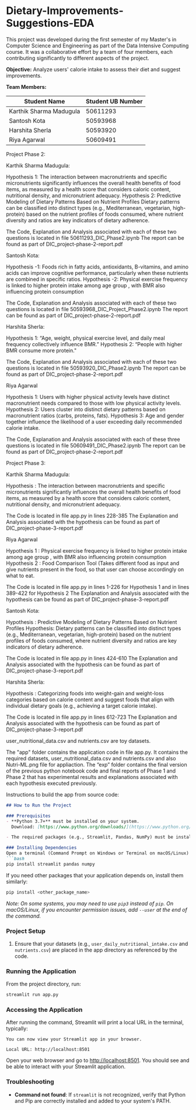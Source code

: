 # Dietary-Improvements-Suggestions-EDA

This project was developed during the first semester of my Master's in Computer Science and Engineering as part of the Data Intensive Computing course. It was a collaborative effort by a team of four members, each contributing significantly to different aspects of the project.

**Objective:** Analyze users' calorie intake to assess their diet and suggest improvements.

**Team Members:**

| Student Name           | Student UB Number |
|------------------------|-------------------|
| Karthik Sharma Madugula | 50611293          |
| Santosh Kota           | 50593968          |
| Harshita Sherla        | 50593920          |
| Riya Agarwal           | 50609491          |


Project Phase 2:

Karthik Sharma Madugula:

Hypothesis 1: The interaction between macronutrients and specific micronutrients  significantly influences the overall health benefits of food items, as measured by a health score that considers caloric content, nutritional density, and micronutrient adequacy.
Hypothesis 2: Predictive Modeling of Dietary Patterns Based on Nutrient Profiles
Dietary patterns can be classified into distinct types (e.g., Mediterranean, vegetarian, high-protein) based on the nutrient profiles of foods consumed, where nutrient diversity and ratios are key indicators of dietary adherence.

The Code, Explanation and Analysis associated with each of these two questions is located in file 50611293_DIC_Phase2.ipynb
The report can be found as part of DIC_project-phase-2-report.pdf

Santosh Kota:

Hypothesis -1: Foods rich in fatty acids, antioxidants, B-vitamins, and amino acids can improve cognitive performance, particularly when these nutrients are combined in specific ratios.
Hypothesis -2: Physical exercise frequency is linked to higher protein intake among age group , with BMR also influencing protein consumption

The Code, Explanation and Analysis associated with each of these two questions is located in file 50593968_DIC_Project_Phase2.ipynb
The report can be found as part of DIC_project-phase-2-report.pdf

Harshita Sherla:

Hypothesis 1: “Age, weight, physical exercise level, and daily meal frequency collectively influence BMR.”
Hypothesis 2: “People with higher BMR consume more protein."

The Code, Explanation and Analysis associated with each of these two questions is located in file 50593920_DIC_Phase2.ipynb
The report can be found as part of DIC_project-phase-2-report.pdf

Riya Agarwal

Hypothesis 1: Users with higher physical activity levels have distinct macronutrient needs compared to those with low physical activity levels.
Hypothesis 2: Users cluster into distinct dietary patterns based on macronutrient ratios (carbs, proteins, fats).
Hypothesis 3: Age and gender together influence the likelihood of a user exceeding daily recommended calorie intake.

The Code, Explanation and Analysis associated with each of these three questions is located in file 50609491_DIC_Phase2.ipynb
The report can be found as part of DIC_project-phase-2-report.pdf

Project Phase 3:

Karthik Sharma Madugula:

Hypothesis : The interaction between macronutrients and specific micronutrients significantly influences the overall health benefits of food items, as measured by a health score that considers caloric content, nutritional density, and micronutrient adequacy.

The Code is located in file app.py in lines 228-385
The Explanation and Analysis associated with the hypothesis can be found as part of DIC_project-phase-3-report.pdf

Riya Agarwal

Hypothesis 1 : Physical exercise frequency is linked to higher protein intake among age group , with BMR also influencing protein consumption
Hypothesis 2 : Food Comparison Tool (Takes different food as input and give nutrients present in the food, so that user can choose accordingly on what to eat.

The Code is located in file app.py in lines 1-226 for Hypothesis 1 and in lines 389-422 for Hypothesis 2 
The Explanation and Analysis associated with the hypothesis can be found as part of DIC_project-phase-3-report.pdf

Santosh Kota:

Hypothesis : Predictive Modeling of Dietary Patterns Based on Nutrient Profiles Hypothesis: Dietary patterns can be classified into distinct types (e.g., Mediterranean, vegetarian, high-protein) based on the nutrient profiles of foods consumed, where nutrient diversity and ratios are key indicators of dietary adherence.

The Code is located in file app.py in lines 424-610
The Explanation and Analysis associated with the hypothesis can be found as part of DIC_project-phase-3-report.pdf

Harshita Sherla:

Hypothesis : Categorizing foods into weight-gain and weight-loss categories based on calorie content and suggest foods that align with individual dietary goals (e.g., achieving a target calorie intake). 

The Code is located in file app.py in lines 612-723
The Explanation and Analysis associated with the hypothesis can be found as part of DIC_project-phase-3-report.pdf

user_nutritional_data.csv and nutrients.csv are toy datasets.

The "app" folder contains the application code in file app.py. It contains the required datasets, user_nutritional_data.csv and nutrients.csv and also Nutri-ML.png file for appliaction.
The “exp” folder contains the final version of the previous python notebook code and final reports of Phase 1 and Phase 2 that has experimental results and explanations associated with each hypothesis executed previously.

Instructions to build the app from source code:

```markdown
## How to Run the Project

### Prerequisites
- **Python 3.7+** must be installed on your system.  
  Download: [https://www.python.org/downloads/](https://www.python.org/downloads/)

- The required packages (e.g., Streamlit, Pandas, NumPy) must be installed globally or in the user space.

### Installing Dependencies
Open a terminal (Command Prompt on Windows or Terminal on macOS/Linux) and run:
```bash
pip install streamlit pandas numpy
```

If you need other packages that your application depends on, install them similarly:
```bash
pip install <other_package_name>
```

*Note: On some systems, you may need to use `pip3` instead of `pip`. On macOS/Linux, if you encounter permission issues, add `--user` at the end of the command.*

### Project Setup
1. Ensure that your datasets (e.g., `user_daily_nutritional_intake.csv` and `nutrients.csv`) are placed in the app directory as referenced by the code.

### Running the Application
From the project directory, run:
```bash
streamlit run app.py
```

### Accessing the Application
After running the command, Streamlit will print a local URL in the terminal, typically:
```
You can now view your Streamlit app in your browser.

Local URL: http://localhost:8501
```

Open your web browser and go to [http://localhost:8501](http://localhost:8501). You should see and be able to interact with your Streamlit application.

### Troubleshooting

- **Command not found**: If `streamlit` is not recognized, verify that Python and Pip are correctly installed and added to your system's PATH.

